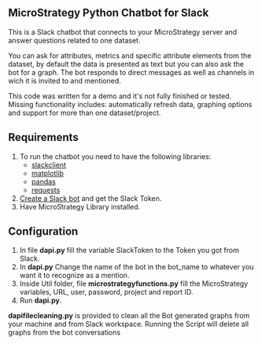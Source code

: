 MicroStrategy Python Chatbot for Slack
-------------------------------------

This is a Slack chatbot that connects to your MicroStrategy server and answer questions related to one dataset.

You can ask for attributes, metrics and specific attribute elements from the dataset, by default the data is presented as text but you can also ask the bot for a graph. The bot responds to direct messages as well as channels in wich it is invited to and mentioned.

This code was written for a demo and it's not fully finished or tested. Missing functionality includes: automatically refresh data, graphing options and support for more than one dataset/project.

Requirements
------------
1. To run the chatbot you need to have the following libraries: 
    * [slackclient](https://github.com/slackapi/python-slackclient)
    * [matplotlib](https://matplotlib.org/)
    * [pandas](https://pandas.pydata.org/)
    * [requests](https://2.python-requests.org/en/master/)
2. [Create a Slack bot](https://get.slack.help/hc/en-us/articles/115005265703-Create-a-bot-for-your-workspace) and get the Slack Token.
3. Have MicroStrategy Library installed.

Configuration
------------
1. In file **dapi.py** fill the variable SlackToken to the Token you got from Slack.
2. In **dapi.py** Change the name of the bot in the bot_name to whatever you want it to recognize as a mention.
3. Inside Util folder, file **microstrategyfunctions.py**  fill the MicroStrategy variables, URL, user, password, project and report ID.
4. Run **dapi.py**.

**dapifilecleaning.py** is provided to clean all the Bot generated graphs from your machine and from Slack workspace. Running the Script will delete all graphs from the bot conversations
